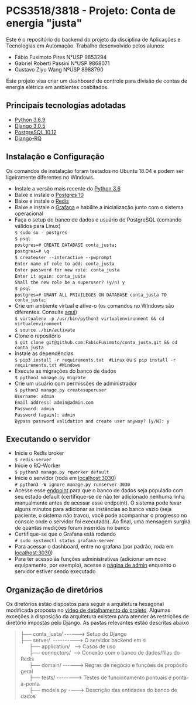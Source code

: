 ﻿# PCS3518/3818 - Projeto: Conta de energia "justa"
Este é o repositório do backend do projeto da disciplina de Aplicações e Tecnologias em Automação. Trabalho desenvolvido pelos alunos:
- Fábio Fusimoto Pires N°USP 9853294
- Gabriel Roberti Passini N°USP 9868071
- Gustavo Ziyu Wang NºUSP 8988790

Este projeto visa criar um dashboard de controle para divisão de contas de energia elétrica em ambientes coabitados.

## Principais tecnologias adotadas
- [Python 3.6.9](https://www.python.org/about/)
- [Django 3.0.5](https://www.djangoproject.com/)
- [PostgreSQL 10.12](https://www.postgresql.org/)
- [Django-RQ](https://github.com/rq/django-rq)

## Instalação e Configuração
Os comandos de instalação foram testados no Ubuntu 18.04 e podem ser ligeiramente diferentes no Windows.
- Instale a versão mais recente do [Python 3.6](https://www.python.org/downloads/)
- Baixe e instale o [Postgres 10](https://www.postgresql.org/download/)
- Baixe e instale o [Redis](https://redis.io/topics/quickstart)
- Baixe e instale o [Grafana](https://grafana.com/docs/grafana/latest/installation/) e habilite a inicialização junto com o sistema operacional
- Faça o setup do banco de dados e usuário do PostgreSQL (comando válidos para Linux)<br/>
`$ sudo su - postgres`<br/>
`$ psql`<br/>
`postgres=# CREATE DATABASE conta_justa;`<br/>
`postgres=# \q`<br/>
`$ createuser --interactive --pwprompt`<br/>
`Enter name of role to add: conta_justa`<br/>
`Enter password for new role: conta_justa`<br/>
`Enter it again: conta_justa`<br/>
`Shall the new role be a superuser? (y/n) y`<br/>
`$ psql`<br/>
`postgres=# GRANT ALL PRIVILEGES ON DATABASE conta_justa TO conta_justa;`<br/>
- Crie um ambiente virtual e ative-o (os comandos no WIndows são diferentes. Consulte [aqui](https://docs.python.org/3/library/venv.html))<br/>
`$ virtualenv -p /usr/bin/python3 virtualenvironment && cd virtualenvironment`<br/>
 `$ source ./bin/activate`<br/>
- Clone o repositório<br/>
`$ git clone git@github.com:FabioFusimoto/conta_justa.git && cd conta_justa`<br/>
- Instale as dependências<br/>
`$ pip3 install -r requirements.txt  #Linux`  ou `$ pip install -r requirements.txt #Windows`<br/>
- Execute as migrações do banco de dados<br/>
`$ python3 manage.py migrate`<br/>
- Crie um usuário com permissões de administrador<br/>
`$ python3 manage.py createsuperuser`<br/>
`Username: admin`<br/>
`Email address: admin@admin.com`<br/>
`Password: admin`<br/>
`Password (again): admin`<br/>
`Bypass password validation and create user anyway? [y/N]: y`<br/>

## Executando o servidor
- Inicie o Redis broker<br/>
`$ redis-server`
- Inicie o RQ-Worker<br/>
`$ python3 manage.py rqworker default`
- Inicie o servidor (roda em [localhost:3030](http://localhost:3030))<br/>
`# python3 -W ignore manage.py runserver 3030`<br/>
- Acesse esse [endpoint](http://localhost:3030/server/populate-database) para que o banco de dados seja populado com seu estado default (certifique-se de não ter adicionado nenhuma linha manualmente antes de acessar esse endpoint). O sistema pode levar alguns minutos para adicionar as instâncias ao banco vazio (seja paciente, o sistema não travou, você pode acompanhar o progresso no console onde o servidor foi executado). Ao final, uma mensagem surgirá de quantas medições foram inseridas no banco<br/>
- Certifique-se que o Grafana está rodando<br/>
`# sudo systemctl status grafana-server`<br/>
- Para acessar o dashboard, entre no grafana (por padrão, roda em [localhost:3030](http://localhost:3030))<br/>
- Para ter acesso às funções administrativas (adicionar um novo equipamento, por exemplo), acesse a [página de admin](http://localhost:3030/admin) enquanto o servidor estiver sendo executado<br/>

## Organização de diretórios
Os diretórios estão dispostos para seguir a arquitetura hexagonal modificada proposta no [vídeo de detalhamento do projeto](https://www.youtube.com/watch?v=7ZmzBEF5uiQ&list=UUH9esjC9hxJvEErKOnuPiXQ). Algumas exceções à disposição da arquitetura existem para atender às restrições de diretório impostas pelo Django. As pastas relevantes estão descritas abaixo

>├── conta_justa/ ------>  Setup do Django<br/>
>├── server/  &nbsp;----------> O servidor backend em si<br/>
> &nbsp; &nbsp; &nbsp; ├── application/ &nbsp;&nbsp;--> Casos de uso<br/>
> &nbsp; &nbsp; &nbsp; ├── connectors/ &nbsp;--> Conexão com o banco de dados/filas do Redis<br/>
> &nbsp; &nbsp; &nbsp; ├── domain/ ------> Regras de negócio e funções de propósito geral<br/>
> &nbsp; &nbsp; &nbsp; ├── tests/ --------> Testes de funcionamento pontuais e ponta-a-ponta<br/>
> &nbsp; &nbsp; &nbsp; ├── models.py ----> Descrição das entidades do banco de dados<br/>
